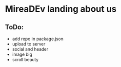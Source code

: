 # MireaDEv landing about us

## ToDo:

* add repo in package.json
* upload to server
* social and header
* image big
* scroll beauty
